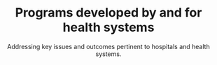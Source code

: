 ---
title: Programs developed by and for health systems
subtitle: Addressing key issues and outcomes pertinent to hospitals and health systems.
image: /images/sindhu.adi.jpg
image_caption: Drs. Sindhu Srinivas and Adi Hirshberg, Materal and Fetal Medicine, Penn Medicine
blurb_text: Leverage award winning programs to quickly drive outcomes
blurb_summary1: Why start from scratch when you can leverage pre-built, tested and evidence based programs?
blurb_summary2: With rapid implementation times and multiple available customization options (messaging content, frequency, languages), you will be able to reap benefits quickly while enhancing your relationship with your patients.
main_section_image: /images/sindhu.adi.jpg
main_section_image_caption: Drs. Sindhu Srinivas and Adi Hirshberg, Materal and Fetal Medicine, Penn Medicine
main_section_blurbs:
  blurbs:
    - heading: Reduce readmissions
      summary: With the move to value based care (VBC) and increased risk bearing contracts, proven solutions to reduce readmissions is critical. Leverage evidence based models to reduce readmissions in your context. Programs such as Heart Safe Motherhood have shown readmisions reductions from 5% to 1%.
    - heading: Increase pre and post procedure adherence
      summary: While VBC is important, a significant portion of revenue is still dependent on procedures. Whether it is colonoscopy prep or post joint replacement surgery, programs such as Engaged Recovery After Surgery (ERAS) have been proven and shown to increase adherence while still achieving 80+ Net Promoter Score (NPS) ratings.
    - heading: Increase capacity
      summary: With evidence based remote monitoring protocols, programs such as CARE have enabled departments to increase capacity by up to 35% while increasing patient NPS ratings to 90+ and maintaining quality of service.
solutions:
  solution:
    - name: Women's Health
      description: Programs addressing issues specific to women and pregnancy.
    - name: Surgery Solutions
      description: Programs addressing issues specific pre and post procedure protocols
    - name: Quality, Safety and Patient Experience Solutions
      description: Leverage pre-built dashboards with key operational metrics
    - name: Real-time Dashboards
      description: Leverage pre-built dashboards with key operational metrics
module_text: Build your own intervention quickly
module_desc1: Way to Health capabilities are grouped into modules. Configure them to address your specific needs and combine them together to quickly build, test and deploy interventions. Choose your deployment model - pilot, standalone or scaled and EHR integrated.
modules_desc2: 
---